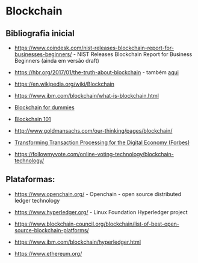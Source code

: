 # Blockchain


## Bibliografia inicial

+ https://www.coindesk.com/nist-releases-blockchain-report-for-businesses-beginners/ - NIST Releases Blockchain Report for Business Beginners (ainda em versão draft)

+ https://hbr.org/2017/01/the-truth-about-blockchain - também [aqui](The_Truth_About_Blockchain.pdf)

+ https://en.wikipedia.org/wiki/Blockchain

+ https://www.ibm.com/blockchain/what-is-blockchain.html

+ [Blockchain for dummies](Blockchain_for_dummies.PDF)

+ [Blockchain 101](Blockchain_101.pdf)

+ http://www.goldmansachs.com/our-thinking/pages/blockchain/

+ [Transforming Transaction Processing for the Digital Economy (Forbes)](DigitalEconomy.pdf)

+ https://followmyvote.com/online-voting-technology/blockchain-technology/


## Plataformas:

+ https://www.openchain.org/ - Openchain - open source distributed ledger technology

+ https://www.hyperledger.org/ - Linux Foundation Hyperledger project

+ https://www.blockchain-council.org/blockchain/list-of-best-open-source-blockchain-platforms/

+ https://www.ibm.com/blockchain/hyperledger.html

+ https://www.ethereum.org/
